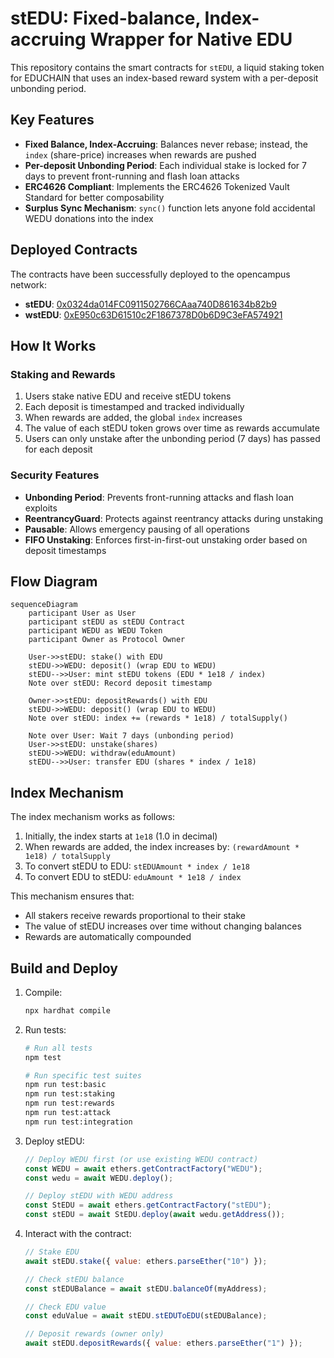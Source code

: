 # stEDU: Fixed-balance, Index-accruing Wrapper for Native EDU

This repository contains the smart contracts for `stEDU`, a liquid staking token for EDUCHAIN that uses an index-based reward system with a per-deposit unbonding period.

## Key Features

- **Fixed Balance, Index-Accruing**: Balances never rebase; instead, the `index` (share-price) increases when rewards are pushed
- **Per-deposit Unbonding Period**: Each individual stake is locked for 7 days to prevent front-running and flash loan attacks
- **ERC4626 Compliant**: Implements the ERC4626 Tokenized Vault Standard for better composability
- **Surplus Sync Mechanism**: `sync()` function lets anyone fold accidental WEDU donations into the index

## Deployed Contracts

The contracts have been successfully deployed to the opencampus network:

- **stEDU**: [0x0324da014FC0911502766CAaa740D861634b82b9](https://edu-chain-testnet.blockscout.com/address/0x0324da014FC0911502766CAaa740D861634b82b9)
- **wstEDU**: [0xE950c63D61510c2F1867378D0b6D9C3eFA574921](https://edu-chain-testnet.blockscout.com/address/0xE950c63D61510c2F1867378D0b6D9C3eFA574921)


## How It Works

### Staking and Rewards

1. Users stake native EDU and receive stEDU tokens
2. Each deposit is timestamped and tracked individually
3. When rewards are added, the global `index` increases
4. The value of each stEDU token grows over time as rewards accumulate
5. Users can only unstake after the unbonding period (7 days) has passed for each deposit

### Security Features

- **Unbonding Period**: Prevents front-running attacks and flash loan exploits
- **ReentrancyGuard**: Protects against reentrancy attacks during unstaking
- **Pausable**: Allows emergency pausing of all operations
- **FIFO Unstaking**: Enforces first-in-first-out unstaking order based on deposit timestamps

## Flow Diagram

```mermaid
sequenceDiagram
    participant User as User
    participant stEDU as stEDU Contract
    participant WEDU as WEDU Token
    participant Owner as Protocol Owner

    User->>stEDU: stake() with EDU
    stEDU->>WEDU: deposit() (wrap EDU to WEDU)
    stEDU-->>User: mint stEDU tokens (EDU * 1e18 / index)
    Note over stEDU: Record deposit timestamp

    Owner->>stEDU: depositRewards() with EDU
    stEDU->>WEDU: deposit() (wrap EDU to WEDU)
    Note over stEDU: index += (rewards * 1e18) / totalSupply()

    Note over User: Wait 7 days (unbonding period)
    User->>stEDU: unstake(shares)
    stEDU->>WEDU: withdraw(eduAmount)
    stEDU-->>User: transfer EDU (shares * index / 1e18)
```

## Index Mechanism

The index mechanism works as follows:

1. Initially, the index starts at `1e18` (1.0 in decimal)
2. When rewards are added, the index increases by: `(rewardAmount * 1e18) / totalSupply`
3. To convert stEDU to EDU: `stEDUAmount * index / 1e18`
4. To convert EDU to stEDU: `eduAmount * 1e18 / index`

This mechanism ensures that:
- All stakers receive rewards proportional to their stake
- The value of stEDU increases over time without changing balances
- Rewards are automatically compounded


## Build and Deploy

1. Compile:
   ```bash
   npx hardhat compile
   ```

2. Run tests:
   ```bash
   # Run all tests
   npm test
   
   # Run specific test suites
   npm run test:basic
   npm run test:staking
   npm run test:rewards
   npm run test:attack
   npm run test:integration
   ```

3. Deploy stEDU:
   ```js
   // Deploy WEDU first (or use existing WEDU contract)
   const WEDU = await ethers.getContractFactory("WEDU");
   const wedu = await WEDU.deploy();
   
   // Deploy stEDU with WEDU address
   const StEDU = await ethers.getContractFactory("stEDU");
   const stEDU = await StEDU.deploy(await wedu.getAddress());
   ```

4. Interact with the contract:
   ```js
   // Stake EDU
   await stEDU.stake({ value: ethers.parseEther("10") });
   
   // Check stEDU balance
   const stEDUBalance = await stEDU.balanceOf(myAddress);
   
   // Check EDU value
   const eduValue = await stEDU.stEDUToEDU(stEDUBalance);
   
   // Deposit rewards (owner only)
   await stEDU.depositRewards({ value: ethers.parseEther("1") });
   ```
